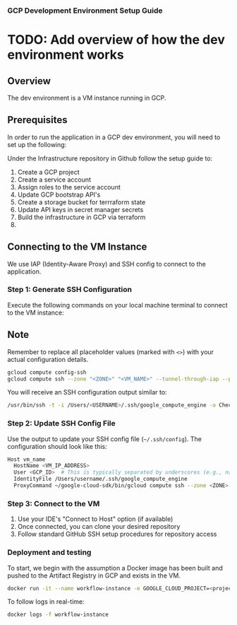 ### GCP Development Environment Setup Guide

# TODO: Add overview of how the dev environment works
## Overview

The dev environment is a VM instance running in GCP.

## Prerequisites
In order to run the application in a GCP dev environment, you will need to set up the following:

Under the Infrastructure repository in Github follow the setup guide to:
1. Create a GCP project
2. Create a service account
3. Assign roles to the service account
4. Update GCP bootstrap API's
5. Create a storage bucket for terrraform state
6. Update API keys in secret manager secrets
7. Build the infrastructure in GCP via terraform
8.

## Connecting to the VM Instance

We use IAP (Identity-Aware Proxy) and SSH config to connect to the application.

### Step 1: Generate SSH Configuration

Execute the following commands on your local machine terminal to connect to the VM instance:

## Note
Remember to replace all placeholder values (marked with `<>`) with your actual configuration details.

```bash
gcloud compute config-ssh
gcloud compute ssh --zone "<ZONE>" "<VM_NAME>" --tunnel-through-iap --project "<PROJECT_ID>" --dry-run
```

You will receive an SSH configuration output similar to:

```bash
/usr/bin/ssh -t -i /Users/<USERNAME>/.ssh/google_compute_engine -o CheckHostIP=no -o HashKnownHosts=no -o HostKeyAlias=compute.<INSTANCE_ID> -o IdentitiesOnly=yes -o StrictHostKeyChecking=yes -o UserKnownHostsFile=/Users/<USERNAME>/.ssh/google_compute_known_hosts -o "ProxyCommand /Users/<USERNAME>/.config/gcloud/virtenv/bin/python3 /Users/<USERNAME>/google-cloud-sdk/lib/gcloud.py compute start-iap-tunnel '<INSTANCE_NAME>' '%p' --listen-on-stdin --project=<PROJECT_ID> --zone=<ZONE> --verbosity=warning" -o ProxyUseFdpass=no <USERNAME>@compute.<INSTANCE_ID>
```

### Step 2: Update SSH Config File

Use the output to update your SSH config file (`~/.ssh/config`). The configuration should look like this:

```bash
Host vm_name
  HostName <VM_IP_ADDRESS>
  User <GCP_ID>  # This is typically separated by underscores (e.g., name_company_ai)
  IdentityFile /Users/username/.ssh/google_compute_engine
  ProxyCommand ~/google-cloud-sdk/bin/gcloud compute ssh --zone <ZONE> --project <GCP_PROJECT_ID> <VM_USER> --tunnel-through-iap --ssh-flag="-o ServerAliveInterval=30" --ssh-flag="-o ServerAliveCountMax=2" -- -W localhost:22
```

### Step 3: Connect to the VM

1. Use your IDE's "Connect to Host" option (if available)
2. Once connected, you can clone your desired repository
3. Follow standard GitHub SSH setup procedures for repository access

### Deployment and testing

To start, we begin with the assumption a Docker image has been built and pushed to the Artifact Registry in GCP and exists in the VM.

```bash
docker run -it --name workflow-instance -e GOOGLE_CLOUD_PROJECT=<project-id> -e ENVIRONMENT=<environment> -p 8000:8000 -v <local-path>:/app/<app-directory> <image-id>
```

To follow logs in real-time:

```bash
docker logs -f workflow-instance
```
